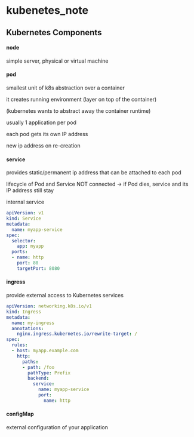 # kubenetes_note

## Kubernetes Components

#### node
simple server, physical or virtual machine
#### pod
smallest unit of k8s
abstraction over a container

it creates running environment (layer on top of the container)

(kubernetes wants to abstract away the container runtime)

usually 1 application per pod

each pod gets its own IP address

new ip address on re-creation

#### service
provides static/permanent ip address that can be attached to each pod 

lifecycle of Pod and Service NOT connected -> if Pod dies, service and its IP address still stay

internal service

```yaml
apiVersion: v1
kind: Service
metadata:
  name: myapp-service
spec:
  selector:
    app: myapp
  ports:
  - name: http
    port: 80
    targetPort: 8080
```
#### ingress
provide external access to Kubernetes services

```yaml
apiVersion: networking.k8s.io/v1
kind: Ingress
metadata:
  name: my-ingress
  annotations:
    nginx.ingress.kubernetes.io/rewrite-target: /
spec:
  rules:
  - host: myapp.example.com
    http:
      paths:
      - path: /foo
        pathType: Prefix
        backend:
          service:
            name: myapp-service
            port:
              name: http
```
#### configMap
external configuration of your application



